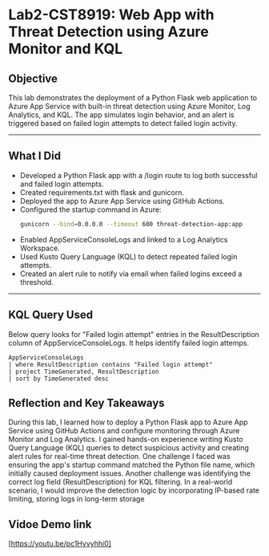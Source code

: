 # Lab2-CST8919: Web App with Threat Detection using Azure Monitor and KQL

## Objective
This lab demonstrates the deployment of a Python Flask web application to Azure App Service with built-in threat detection using Azure Monitor, Log Analytics, and KQL. The app simulates login behavior, and an alert is triggered based on failed login attempts to detect failed login activity.

---

## What I Did

- Developed a Python Flask app with a /login route to log both successful and failed login attempts.
- Created requirements.txt with flask and gunicorn.
- Deployed the app to Azure App Service using GitHub Actions.
- Configured the startup command in Azure:
  ```bash
  gunicorn --bind=0.0.0.0 --timeout 600 threat-detection-app:app
  
- Enabled AppServiceConsoleLogs and linked to a Log Analytics Workspace.
- Used Kusto Query Language (KQL) to detect repeated failed login attempts.
- Created an alert rule to notify via email when failed logins exceed a threshold.

---

## KQL Query Used
Below query looks for "Failed login attempt" entries in the ResultDescription column of AppServiceConsoleLogs. It helps identify failed login attemps.
```kql
AppServiceConsoleLogs
| where ResultDescription contains "Failed login attempt"
| project TimeGenerated, ResultDescription
| sort by TimeGenerated desc 
```

## Reflection and Key Takeaways
During this lab, I learned how to deploy a Python Flask app to Azure App Service using GitHub Actions and configure monitoring through Azure Monitor and Log Analytics. I gained hands-on experience writing Kusto Query Language (KQL) queries to detect suspicious activity and creating alert rules for real-time threat detection. One challenge I faced was ensuring the app's startup command matched the Python file name, which initially caused deployment issues. Another challenge was identifying the correct log field (ResultDescription) for KQL filtering. In a real-world scenario, I would improve the detection logic by incorporating IP-based rate limiting, storing logs in long-term storage

## Vidoe Demo link
[https://youtu.be/pc1Hyvyhhi0]
